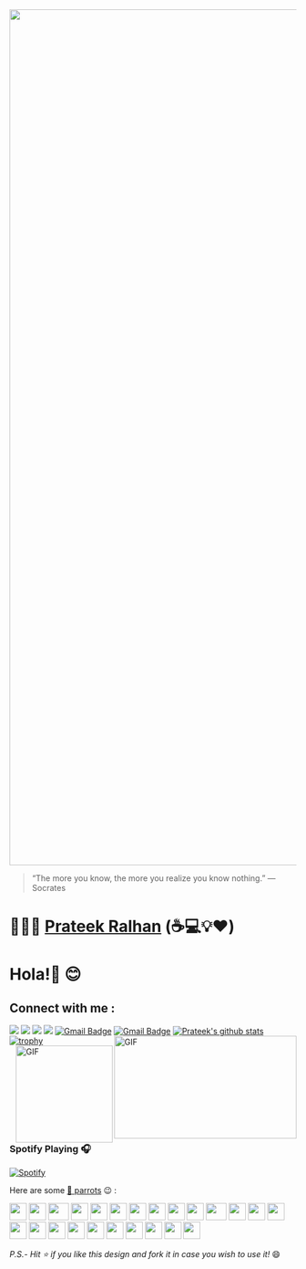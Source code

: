<img width= "1500" src ="https://miro.medium.com/max/2000/1*GI962-BS7nWhAhfwqRqkXg.gif" />

> “The more you know, the more you realize you know nothing.”
>                                               — Socrates

# 👨🏻‍💻 [Prateek Ralhan](https://prateekralhan.github.io) (☕💻💡❤️)

# Hola!:wave: :blush:

## Connect with me :

[<img src="https://img.shields.io/badge/linkedin-%230077B5.svg?&style=for-the-badge&logo=linkedin&logoColor=white" />](https://www.linkedin.com/in/prateek-ralhan17/) [<img src = "https://img.shields.io/badge/instagram-%23E4405F.svg?&style=for-the-badge&logo=instagram&logoColor=white">](https://www.instagram.com/ralhanprateek/) [<img src = "https://img.shields.io/badge/facebook-%231877F2.svg?&style=for-the-badge&logo=facebook&logoColor=white">](https://www.facebook.com/prateek.ralhan.3)
[<img src = "https://img.shields.io/badge/youtube-%23FF0000.svg?&style=for-the-badge&logo=youtube&logoColor=white">](https://www.youtube.com/channel/UCXJWeuSfr9cNYAK2SX2l8EQ?view_as=subscriber)
[![Gmail Badge](https://img.shields.io/badge/-prateek_ralhan@swissre.com-c14438?style=flat-square&logo=Outlook&logoColor=white&link=mailto:prateek_ralhan@swissre.com)](mailto:prateek_ralhan@swissre.com)
[![Gmail Badge](https://img.shields.io/badge/-ralhanprateek@gmail.com-c14438?style=flat-square&logo=Gmail&logoColor=white&link=mailto:ralhanprateek@gmail.com)](mailto:ralhanprateek@gmail.com)
<img align="right" width= "320" height="180" alt="GIF" src="https://media.giphy.com/media/836HiJc7pgzy8iNXCn/giphy.gif" />
[![Prateek's github stats](https://github-readme-stats.vercel.app/api?username=prateekralhan&show_icons=true&theme=tokyonight)](https://github.com/prateekralhan)
[![trophy](https://github-profile-trophy.vercel.app/?username=prateekralhan&row=1&margin-w=15&theme=onedark)](https://github.com/prateekralhan/github-profile-trophy)
<img align="right" alt="GIF" height="170px" src="https://media.giphy.com/media/J5B1Y8QZnzXXbLQIBu/giphy.gif" />

### Spotify Playing 🎧

[![Spotify](https://novatorem.aditya-sarawat.vercel.app/api/spotify)](https://open.spotify.com/user/31tgao6slcdet4ygz6mgboywp3ri)

Here are some [🦜 parrots](https://cultofthepartyparrot.com) :wink: :

<div>
    <img src="https://cultofthepartyparrot.com/parrots/hd/githubparrot.gif" width="30" height="30"/>
    <img src="https://cultofthepartyparrot.com/flags/hd/indiaparrot.gif" width="30" height="30"/>
    <img src="https://cultofthepartyparrot.com/parrots/asyncparrot.gif" width="36" height="30"/>
    <img src="https://cultofthepartyparrot.com/parrots/exceptionallyfastparrot.gif" width="30" height="30"/>
    <img src="https://cultofthepartyparrot.com/parrots/hd/60fpsparrot.gif" width="30" height="30"/>
    <img src="https://cultofthepartyparrot.com/parrots/hd/jumpingparrot.gif" width="30" height="30"/>
    <img src="https://cultofthepartyparrot.com/parrots/hd/opensourceparrot.gif" width="30" height="30"/>
    <img src="https://cultofthepartyparrot.com/parrots/hd/dealwithitnowparrot.gif" width="30" height="30"/>
    <img src="https://cultofthepartyparrot.com/parrots/hd/hypnoparrotlight.gif" width="30" height="30"/>
    <img src="https://cultofthepartyparrot.com/parrots/databaseparrot.gif" width="30" height="30"/>
    <img src="https://cultofthepartyparrot.com/parrots/fixparrot.gif" width="36" height="30"/>
    <img src="https://cultofthepartyparrot.com/parrots/hd/laptop_parrot.gif" width="30" height="30"/>
    <img src="https://cultofthepartyparrot.com/parrots/hd/spinningparrot.gif" width="30" height="30"/>
    <img src="https://cultofthepartyparrot.com/parrots/hd/levitationparrot.gif" width="30" height="30"/>
    <img src="https://cultofthepartyparrot.com/parrots/hd/meldparrot.gif" width="30" height="30"/>
    <img src="https://cultofthepartyparrot.com/parrots/slomoparrot.gif" width="30" height="30"/>
    <img src="https://cultofthepartyparrot.com/parrots/hd/moonwalkingparrot.gif" width="30" height="30"/>
    <img src="https://cultofthepartyparrot.com/parrots/hd/stableparrot.gif" width="30" height="30"/>
    <img src="https://cultofthepartyparrot.com/parrots/hd/scienceparrot.gif" width="30" height="30"/>
    <img src="https://cultofthepartyparrot.com/parrots/hd/pirateparrot.gif" width="30" height="30"/>
    <img src="https://cultofthepartyparrot.com/parrots/hd/footballparrot.gif" width="30" height="30"/>
    <img src="https://cultofthepartyparrot.com/parrots/hd/illuminatiparrot.gif" width="30" height="30"/>
    <img src="https://cultofthepartyparrot.com/parrots/hd/hypnoparrotdark.gif" width="30" height="30"/>
    <img src="https://cultofthepartyparrot.com/parrots/hd/mustacheparrot.gif" width="30" height="30"/>
</div>

*P.S.- Hit ⭐ if you like this design and fork it in case you wish to use it!* :smile: 
